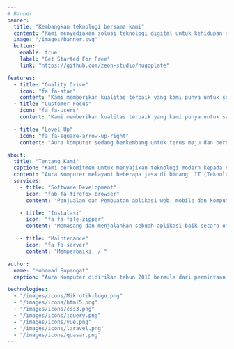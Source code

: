 ```yaml
---
# Banner
banner:
  title: "Kembangkan teknologi bersama kami"
  content: "Kami menyediakan solusi teknologi digital untuk kehidupan yang lebih baik. mengedepankan penggunaan teknologi modern dan yang populer berkembang"
  image: "/images/banner.svg"
  button:
    enable: true
    label: "Get Started For Free"
    link: "https://github.com/zeon-studio/hugoplate"

features:
  - title: "Quality Drive"
    icon: "fa fa-star"
    content: "Kami memberikan kualitas terbaik yang kami punya untuk setiap klien kami"
  - title: "Customer Focus"
    icon: "fa fa-users"
    content: "Kami memberikan kualitas terbaik yang kami punya untuk setiap klien kami"

  - title: "Level Up"
    icon: "fa fa-square-arrow-up-right"
    content: "Aura komputer sedang berkembang untuk terus maju dan bersaing di dalam era digitalisasi"

about:
  title: "Tentang Kami"
  caption: "Kami berkomitmen untuk menyajikan teknologi modern kepada setiap klien"
  content: "Aura Komputer melayani beberapa jasa di bidang  IT (Teknologi), diantaranya Software Development, Instalasi dan Maintenance Aplikasi / Server"
  services:
    - title: "Software Development"
      icon: "fab fa-firefox-browser"
      content: "Penjualan dan Pembuatan aplikasi web, mobile dan komputer"

    - title: "Instalasi"
      icon: "fa fa-file-zipper"
      content: "Memasang dan menjalankan sebuah aplikasi baik secara offline dan offline"

    - title: "Maintenance"
      icon: "fa fa-server"
      content: "Memperbaiki, / "

author:
  name: "Mohamad Supangat"
  caption: "Aura Komputer didirikan tahun 2018 bermula dari permintaan pertama salah satu klien kami untuk membuatkan sebuah aplikasi yang sampai sekarang menjadi basic fitur yaitu aplikasi SekolahKu"

technologies:
  - "/images/icons/Mikrotik-logo.png"
  - "/images/icons/html5.png"
  - "/images/icons/css3.png"
  - "/images/icons/jquery.png"
  - "/images/icons/vue.png"
  - "/images/icons/laravel.png"
  - "/images/icons/quasar.png"
---
```

